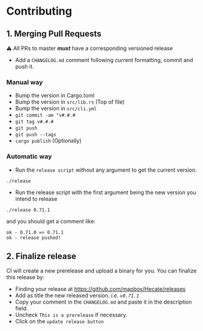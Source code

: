 # Contributing

## 1. Merging Pull Requests

:warning: All PRs to master **_must_** have a corresponding versioned release

- Add a `CHANGELOG.md` comment following current formatting, commit and push it.

### Manual way

- Bump the version in Cargo.toml
- Bump the version in `src/lib.rs` (Top of file)
- Bump the version in `src/cli.yml`
- `git commit -am "v#.#.#`
- `git tag v#.#.#`
- `git push`
- `git push --tags`
- `cargo publish` (Optionally)

### Automatic way

- Run the `release script` without any argument to get the current version.

```
./release
```

- Run the release script with the first argument being the new version you intend to release

```
./release 0.71.1
```

and you should get a comment like:
```
ok - 0.71.0 => 0.71.1
ok - release pushed!
```

## 2. Finalize release

CI will create a new prerelease and upload a binary for you. You can finalize this release by:

- Finding your release at https://github.com/mapbox/Hecate/releases
- Add as title the new released version. _i.e. `v0.71.1`_
- Copy your comment in the `CHANGELOG.md` and paste it in the description field.
- Uncheck `This is a prerelease` if necessary.
- Click on the `update release button`
